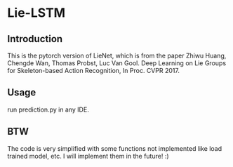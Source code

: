 # Lie-LSTM
## Introduction
This is the pytorch version of LieNet, which is from the paper Zhiwu Huang, Chengde Wan, Thomas Probst, Luc Van Gool. Deep Learning on Lie Groups for Skeleton-based Action Recognition, In Proc. CVPR 2017.
## Usage
run prediction.py in any IDE.
## BTW
The code is very simplified with some functions not implemented like load trained model, etc. I will implement them in the future! :)
